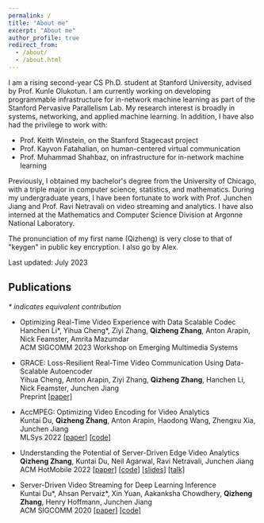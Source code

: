 ```yaml
---
permalink: /
title: "About me"
excerpt: "About me"
author_profile: true
redirect_from: 
  - /about/
  - /about.html
---
```


I am a rising second-year CS Ph.D. student at Stanford University, advised by Prof. Kunle Olukotun. I am currently working on developing programmable infrastructure for in-network machine learning as part of the Stanford Pervasive Parallelism Lab. My research interest is broadly in systems, networking, and applied machine learning. In addition, I have also had the privilege to work with:
- Prof. Keith Winstein, on the Stanford Stagecast project
- Prof. Kayvon Fatahalian, on human-centered virtual communication
- Prof. Muhammad Shahbaz, on infrastructure for in-network machine learning

Previously, I obtained my bachelor's degree from the University of Chicago, with a triple major in computer science, statistics, and mathematics. During my undergraduate years, I have been fortunate to work with Prof. Junchen Jiang and Prof. Ravi Netravali on video streaming and analytics. I have also interned at the Mathematics and Computer Science Division at Argonne National Laboratory.

The pronunciation of my first name (Qizheng) is very close to that of "keygen" in public key encryption. I also go by Alex.

Last updated: July 2023

## Publications
_* indicates equivalent contribution_
- Optimizing Real-Time Video Experience with Data Scalable Codec<br />
  Hanchen Li\*, Yihua Cheng\*, Ziyi Zhang, **Qizheng Zhang**, Anton Arapin, Nick Feamster, Amrita Mazumdar<br />
  ACM SIGCOMM 2023 Workshop on Emerging Multimedia Systems

- GRACE: Loss-Resilient Real-Time Video Communication Using Data-Scalable Autoencoder<br />
  Yihua Cheng, Anton Arapin, Ziyi Zhang, **Qizheng Zhang**, Hanchen Li, Nick Feamster, Junchen Jiang<br />
  Preprint [[paper]](https://arxiv.org/abs/2210.16639)

- AccMPEG: Optimizing Video Encoding for Video Analytics<br />
  Kuntai Du, **Qizheng Zhang**, Anton Arapin, Haodong Wang, Zhengxu Xia, Junchen Jiang<br />
  MLSys 2022 [[paper]](https://alex-q-z.github.io/files/accmpeg_mlsys22.pdf) [[code]](https://github.com/KuntaiDu/AccMPEG)
  
- Understanding the Potential of Server-Driven Edge Video Analytics<br />
  **Qizheng Zhang**, Kuntai Du, Neil Agarwal, Ravi Netravali, Junchen Jiang<br />
  ACM HotMobile 2022 [[paper]](https://alex-q-z.github.io/files/saliency_hotmobile22.pdf) [[code]](https://github.com/Alex-q-z/saliency-based-feedback) [[slides]](https://alex-q-z.github.io/files/saliency_hotmobile22_slides.pdf) [[talk]](https://www.youtube.com/watch?v=xtSafM0VbTs)

- Server-Driven Video Streaming for Deep Learning Inference<br /> 
  Kuntai Du\*, Ahsan Pervaiz\*, Xin Yuan, Aakanksha Chowdhery, **Qizheng Zhang**, Henry Hoffmann, Junchen Jiang<br />
  ACM SIGCOMM 2020 [[paper]](https://alex-q-z.github.io/files/DDS-sigcomm20.pdf) [[code]](https://github.com/KuntaiDu/dds)

<!---
## Honors and Awards
* Magna Cum Laude, *University of Chicago*, 2022
* Phi Beta Kappa, *University of Chicago*, 2021
* Dean's List, *University of Chicago*, 2018-2022
* Robert Maynard Hutchins Scholars, *University of Chicago*, 2020
* Soong Ching Ling Foundation Scholarship, 2020
* Jeff Metcalf Summer Research Fellowship, 2019
-->
